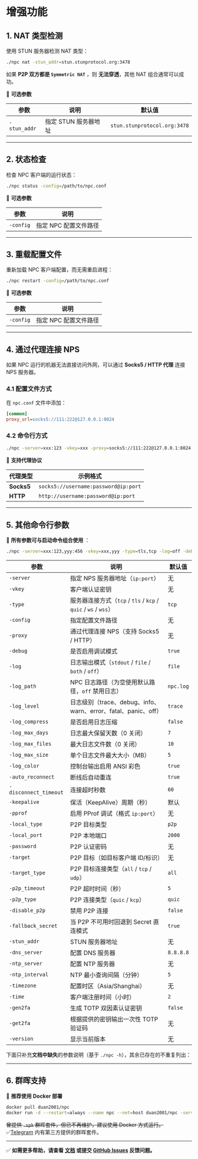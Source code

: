# 增强功能

## 1. NAT 类型检测

使用 STUN 服务器检测 NAT 类型：
```bash
./npc nat -stun_addr=stun.stunprotocol.org:3478
```
如果 **P2P 双方都是 `Symmetric NAT`** ，则 **无法穿透**，其他 NAT 组合通常可以成功。

📌 **可选参数**

| 参数           | 说明            | 默认值                          |
|--------------|---------------|------------------------------|
| `-stun_addr` | 指定 STUN 服务器地址 | `stun.stunprotocol.org:3478` |

---

## 2. 状态检查

检查 NPC 客户端的运行状态：
```bash
./npc status -config=/path/to/npc.conf
```
📌 **可选参数**

| 参数        | 说明            |
|-----------|---------------|
| `-config` | 指定 NPC 配置文件路径 |

---

## 3. 重载配置文件

重新加载 NPC 客户端配置，而无需重启进程：
```bash
./npc restart -config=/path/to/npc.conf
```
📌 **可选参数**

| 参数        | 说明            |
|-----------|---------------|
| `-config` | 指定 NPC 配置文件路径 |

---

## 4. 通过代理连接 NPS

如果 NPC 运行的机器无法直接访问外网，可以通过 **Socks5 / HTTP 代理** 连接 NPS 服务器。

### **4.1 配置文件方式**
在 `npc.conf` 文件中添加：
```ini
[common]
proxy_url=socks5://111:222@127.0.0.1:8024
```

### **4.2 命令行方式**
```bash
./npc -server=xxx:123 -vkey=xxx -proxy=socks5://111:222@127.0.0.1:8024
```

📌 **支持代理协议**

| 代理类型       | 示例格式                                 |
|------------|--------------------------------------|
| **Socks5** | `socks5://username:password@ip:port` |
| **HTTP**   | `http://username:password@ip:port`   |

---

## 5. 其他命令行参数
📌 **所有参数可与启动命令组合使用** ：

```bash
./npc -server=xxx:123,yyy:456 -vkey=xxx,yyy -type=tls,tcp -log=off -debug=false
```

| 参数                    | 说明                                                     | 默认值       |
|-----------------------|--------------------------------------------------------|-----------|
| `-server`             | 指定 NPS 服务器地址（`ip:port`）                                | 无         |
| `-vkey`               | 客户端认证密钥                                                | 无         |
| `-type`               | 服务器连接方式（`tcp` / `tls` / `kcp` / `quic` / `ws` / `wss`） | `tcp`     |
| `-config`             | 指定配置文件路径                                               | 无         |
| `-proxy`              | 通过代理连接 NPS（支持 Socks5 / HTTP）                           | 无         |
| `-debug`              | 是否启用调试模式                                               | `true`    |
| `-log`                | 日志输出模式（`stdout` / `file` / `both` / `off`）             | `file`    |
| `-log_path`           | NPC 日志路径（为空使用默认路径，`off` 禁用日志）                          | `npc.log` |
| `-log_level`          | 日志级别（trace、debug、info、warn、error、fatal、panic、off）      | `trace`   |
| `-log_compress`       | 是否启用日志压缩                                               | `false`   |
| `-log_max_days`       | 日志最大保留天数（0 关闭）                                         | `7`       |
| `-log_max_files`      | 最大日志文件数（0 关闭）                                          | `10`      |
| `-log_max_size`       | 单个日志文件最大大小（MB）                                         | `5`       |
| `-log_color`          | 控制台输出启用 ANSI 彩色                                        | `true`    |
| `-auto_reconnect`     | 断线后自动重连                                                | `true`    |
| `-disconnect_timeout` | 连接超时秒数                                                 | `60`      |
| `-keepalive`          | 保活（KeepAlive）周期（秒）                                     | 默认        |
| `-pprof`              | 启用 PProf 调试（格式 `ip:port`）                              | 无         |
| `-local_type`         | P2P 目标类型                                               | `p2p`     |
| `-local_port`         | P2P 本地端口                                               | `2000`    |
| `-password`           | P2P 认证密码                                               | 无         |
| `-target`             | P2P 目标（如目标客户端 ID/标识）                                   | 无         |
| `-target_type`        | P2P 目标连接类型（`all` / `tcp` / `udp`）                      | `all`     |
| `-p2p_timeout`        | P2P 超时时间（秒）                                            | `5`       |
| `-p2p_type`           | P2P 连接类型（`quic` / `kcp`）                               | `quic`    |
| `-disable_p2p`        | 禁用 P2P 连接                                              | `false`   |
| `-fallback_secret`    | 当 P2P 不可用时回退到 Secret 直连模式                              | `true`    |
| `-stun_addr`          | STUN 服务器地址                                             | 无         |
| `-dns_server`         | 配置 DNS 服务器                                             | `8.8.8.8` |
| `-ntp_server`         | 配置 NTP 服务器                                             | 无         |
| `-ntp_interval`       | NTP 最小查询间隔（分钟）                                         | `5`       |
| `-timezone`           | 配置时区（Asia/Shanghai）                                    | 无         |
| `-time`               | 客户端注册时间（小时）                                            | `2`       |
| `-gen2fa`             | 生成 TOTP 双因素认证密钥                                        | `false`   |
| `-get2fa`             | 根据提供的密钥输出一次性 TOTP 验证码                                  | 无         |
| `-version`            | 显示当前版本                                                 | 无         |

下面只补充**文档中缺失**的参数说明（基于 `./npc -h`），其余已存在的不重复列出：

---

## 6. 群晖支持

📌 **推荐使用 Docker 部署**
```bash
docker pull duan2001/npc
docker run -d --restart=always --name npc --net=host duan2001/npc -server=xxx:123,yyy:456 -vkey=xxx,yyy -type=tls,tcp -log=off
```
~~曾提供 `.spk` 群晖套件，但已不再维护，建议使用 Docker 方式运行。~~ 
✅[Telegram](https://t.me/npsdev) 内有第三方提供的群晖套件。

---

✅ **如需更多帮助，请查看 [文档](https://github.com/djylb/nps) 或提交 [GitHub Issues](https://github.com/djylb/nps/issues) 反馈问题。**